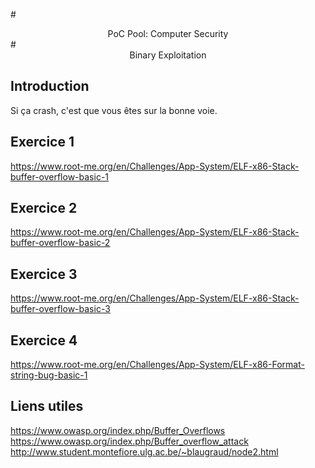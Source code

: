 #<center>PoC Pool: Computer Security</center>
#<center>Binary Exploitation</center>

## Introduction

Si ça crash, c'est que vous êtes sur la bonne voie.

## Exercice 1
https://www.root-me.org/en/Challenges/App-System/ELF-x86-Stack-buffer-overflow-basic-1

## Exercice 2
https://www.root-me.org/en/Challenges/App-System/ELF-x86-Stack-buffer-overflow-basic-2

## Exercice 3
https://www.root-me.org/en/Challenges/App-System/ELF-x86-Stack-buffer-overflow-basic-3

## Exercice 4
https://www.root-me.org/en/Challenges/App-System/ELF-x86-Format-string-bug-basic-1

## Liens utiles
https://www.owasp.org/index.php/Buffer_Overflows
https://www.owasp.org/index.php/Buffer_overflow_attack
http://www.student.montefiore.ulg.ac.be/~blaugraud/node2.html
